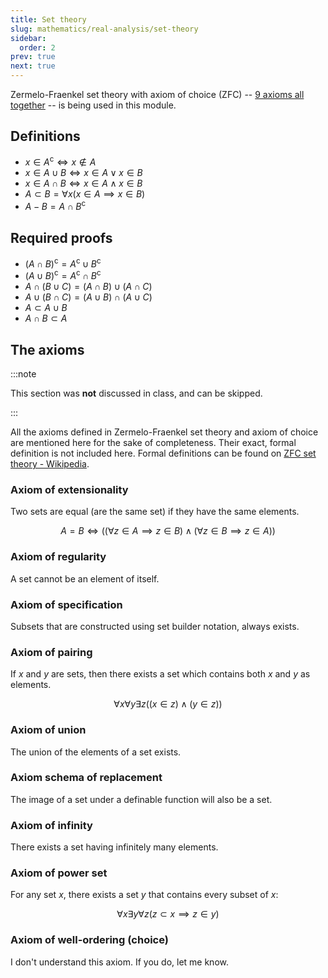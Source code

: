```yaml
---
title: Set theory
slug: mathematics/real-analysis/set-theory
sidebar:
  order: 2
prev: true
next: true
---
```


Zermelo-Fraenkel set theory with axiom of choice (ZFC) --
[9 axioms all together](#the-axioms) -- is being used in this module.

## Definitions

- $x \in A^\text{c} \iff x \not\in A$
- $x \in A\cup B \iff x \in A \lor x \in B$
- $x \in A\cap B \iff x \in A \land x \in B$
- $A \subset B = \forall x (x \in A \implies x \in B)$
- $A - B = A \cap B^\text{c}$

## Required proofs

- $(A\cap B)^\text{c} = A^\text{c} \cup B^\text{c}$
- $(A\cup B)^\text{c} = A^\text{c} \cap B^\text{c}$
- $A \cap (B \cup C) = (A \cap B)\cup (A\cap C)$
- $A \cup (B \cap C) = (A \cup B)\cap (A\cup C)$
- $A \subset A\cup B$
- $A\cap B \subset A$

## The axioms

:::note

This section was **not** discussed in class, and can be skipped.

:::

All the axioms defined in Zermelo-Fraenkel set theory and axiom of choice are
mentioned here for the sake of completeness. Their exact, formal definition is
not included here. Formal definitions can be found on
[ZFC set theory - Wikipedia](https://en.wikipedia.org/wiki/Zermelo%E2%80%93Fraenkel_set_theory).

### Axiom of extensionality

Two sets are equal (are the same set) if they have the same elements.

```math
A = B \iff ((\forall z \in A \implies z \in B) \land (\forall z \in B \implies z \in A))
```

### Axiom of regularity

A set cannot be an element of itself.

### Axiom of specification

Subsets that are constructed using set builder notation, always exists.

### Axiom of pairing

If $x$ and $y$ are sets, then there exists a set which contains both $x$ and $y$
as elements.

```math
\forall x \forall y \exists z ((x\in z) \land (y \in z))
```

### Axiom of union

The union of the elements of a set exists.

### Axiom schema of replacement

The image of a set under a definable function will also be a set.

### Axiom of infinity

There exists a set having infinitely many elements.

### Axiom of power set

For any set $x$, there exists a set $y$ that contains every subset of $x$:

```math
\forall x \exists y \forall z (z \subset x \implies z \in y)
```

### Axiom of well-ordering (choice)

I don't understand this axiom. If you do, let me know.
